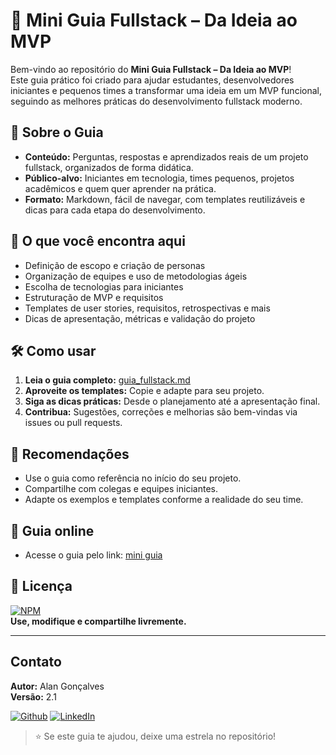 # 📘 Mini Guia Fullstack – Da Ideia ao MVP

Bem-vindo ao repositório do **Mini Guia Fullstack – Da Ideia ao MVP**!  
Este guia prático foi criado para ajudar estudantes, desenvolvedores iniciantes e pequenos times a transformar uma ideia em um MVP funcional, seguindo as melhores práticas do desenvolvimento fullstack moderno.

## 🚀 Sobre o Guia

- **Conteúdo:** Perguntas, respostas e aprendizados reais de um projeto fullstack, organizados de forma didática.
- **Público-alvo:** Iniciantes em tecnologia, times pequenos, projetos acadêmicos e quem quer aprender na prática.
- **Formato:** Markdown, fácil de navegar, com templates reutilizáveis e dicas para cada etapa do desenvolvimento.

## 📑 O que você encontra aqui

- Definição de escopo e criação de personas
- Organização de equipes e uso de metodologias ágeis
- Escolha de tecnologias para iniciantes
- Estruturação de MVP e requisitos
- Templates de user stories, requisitos, retrospectivas e mais
- Dicas de apresentação, métricas e validação do projeto

## 🛠️ Como usar

1. **Leia o guia completo:** [guia_fullstack.md](https://github.com/Alan-oliveir/mini-guia-fullstack/blob/main/docs/guia_fullstack.md)
2. **Aproveite os templates:** Copie e adapte para seu projeto.
3. **Siga as dicas práticas:** Desde o planejamento até a apresentação final.
4. **Contribua:** Sugestões, correções e melhorias são bem-vindas via issues ou pull requests.

## 🌟 Recomendações

- Use o guia como referência no início do seu projeto.
- Compartilhe com colegas e equipes iniciantes.
- Adapte os exemplos e templates conforme a realidade do seu time.

## 📑 Guia online

- Acesse o guia pelo link: [mini guia](https://alan-oliveir.github.io/mini-guia-fullstack/)

## 📄 Licença

[![NPM](https://img.shields.io/npm/l/react)](https://github.com/Alan-oliveir/mini-guia-fullstack/blob/main/LICENSE)  
**Use, modifique e compartilhe livremente.**

---

## Contato

**Autor:** Alan Gonçalves  
**Versão:** 2.1  

[![Github](https://img.shields.io/badge/GitHub-100000?style=for-the-badge&logo=github&logoColor=white)](https://github.com/Alan-oliveir)
[![LinkedIn](https://img.shields.io/badge/LinkedIn-0077B5?style=for-the-badge&logo=linkedin&logoColor=white)](https://www.linkedin.com/in/alan-ogoncalves)

> ⭐ Se este guia te ajudou, deixe uma estrela no repositório!
